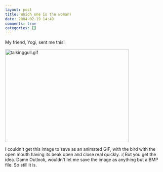 ```yaml
---
layout: post
title: Which one is the woman?
date: 2004-02-19 14:49
comments: true
categories: []
---
```

My friend, Yogi, sent me this!

<img alt="talkinggull.gif" src="http://peterfilias.com/archives/talkinggull.gif" width="400" height="300" border="0" />

I couldn't get this image to save as an animated GIF, with the bird with the open mouth having its beak open and close real quickly. :( But you get the idea. Damn Outlook, wouldn't let me save the image as anything but a BMP file. So still it is.
